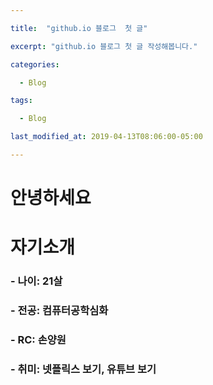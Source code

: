 ```yaml
---

title:  "github.io 블로그  첫 글"

excerpt: "github.io 블로그 첫 글 작성해봅니다."

categories:

  - Blog

tags:

  - Blog

last_modified_at: 2019-04-13T08:06:00-05:00

---
```


안녕하세요 
=========
# 자기소개
### - 나이: 21살 
### - 전공: 컴퓨터공학심화 
### - RC: 손양원
### - 취미: 넷플릭스 보기, 유튜브 보기
